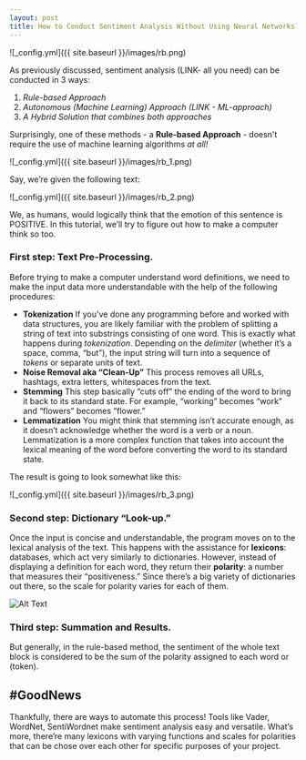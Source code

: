 ```yaml
---
layout: post
title: How to Conduct Sentiment Analysis Without Using Neural Networks? 
---
```


![_config.yml]({{ site.baseurl }}/images/rb.png)

As previously discussed, sentiment analysis (LINK- all you need) can be conducted in 3 ways: 

1. *Rule-based Approach*
2. *Autonomous (Machine Learning) Approach (LINK - ML-approach)*
3. *A Hybrid Solution that combines both approaches*  

Surprisingly, one of these methods - a **Rule-based Approach** - doesn't require the use of machine learning algorithms *at all!*  

![_config.yml]({{ site.baseurl }}/images/rb_1.png)
 
Say, we’re given the following text: 

![_config.yml]({{ site.baseurl }}/images/rb_2.png) 

We, as humans, would logically think that the emotion of this sentence is POSITIVE. In this tutorial, we’ll try to figure out how to make a computer think so too. 

### First step: Text Pre-Processing.

Before trying to make a computer understand word definitions, we need to make the input data more understandable with the help of the following procedures: 

* **Tokenization**
If you've done any programming before and worked with data structures, you are likely familiar with the problem of splitting a string of text into substrings consisting of one word. This is exactly what happens during *tokenization*. Depending on the *delimiter* (whether it’s a space, comma, “but”), the input string will turn into a sequence of *tokens* or separate units of text.
* **Noise Removal aka “Clean-Up”**
This process removes all URLs, hashtags, extra letters, whitespaces from the text.  
* **Stemming**
This step basically “cuts off” the ending of the word to bring it back to its standard state. For example, “working” becomes “work” and “flowers” becomes “flower.” 
* **Lemmatization**
You might think that stemming isn’t accurate enough, as it doesn’t acknowledge whether the word is a verb or a noun. Lemmatization is a more complex function that takes into account the lexical meaning of the word before converting the word to its standard state.  

The result is going to look somewhat like this: 

![_config.yml]({{ site.baseurl }}/images/rb_3.png)  

### Second step: Dictionary “Look-up.”

Once the input is concise and understandable, the program moves on to the lexical analysis of the text. This happens with the assistance for **lexicons**: databases, which act very similarly to dictionaries. However, instead of displaying a definition for each word, they return their **polarity**: a number that measures their “positiveness.” Since there’s a big variety of dictionaries out there, so the scale for polarity varies for each of them.

![Alt Text](https://media.giphy.com/media/L8ETAZEmZ8VtY1ed6D/giphy.gif)

### Third step: Summation and Results.
But generally, in the rule-based method, the sentiment of the whole text block is considered to be the sum of the polarity assigned to each word or (token).  

## #GoodNews 
Thankfully, there are ways to automate this process! Tools like Vader, WordNet, SentiWordnet make sentiment analysis easy and versatile. What’s more, there’re many lexicons with varying functions and scales for polarities that can be chose over each other for specific purposes of your project.  



